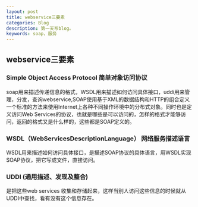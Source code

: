 ```yaml
---
layout: post
title: webservice三要素
categories: Blog
description: 第一天写blog。
keywords: soap，服务
---
```



## webservice三要素

### Simple Object Access Protocol  简单对象访问协议

soap用来描述传递信息的格式，WSDL用来描述如何访问具体接口，uddi用来管理，分发，查询webservice,SOAP使用基于XML的数据结构和HTTP的组合定义一个标准的方法来使用Internet上各种不同操作环境中的分布式对象。同时也是定义访问Web Services的协议，也就是哪些是可以访问的，怎样的格式才能够访问，返回的格式又是什么样的，这些都是SOAP定义的。

### WSDL（WebServicesDescriptionLanguage） 网络服务描述语言

WSDL用来描述如何访问具体接口，是描述SOAP协议的具体语言，用WSDL实现SOAP协议，把它写成文件，直接访问。

### UDDI (通用描述、发现及整合)
 
是把这些web services 收集和存储起来，这样当别人访问这些信息的时候就从UDDI中查找，看有没有这个信息存在。
